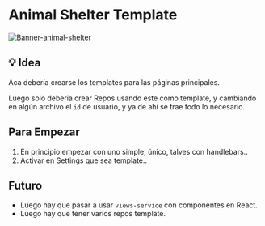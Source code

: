 # Animal Shelter Template

[![Banner-animal-shelter](https://user-images.githubusercontent.com/89747340/132141414-f86f7af0-707c-48c9-afef-146775be51ee.png)](https://github.com/Rescuefy)

## :bulb: Idea

Aca debería crearse los templates para las páginas principales.

Luego solo deberia crear Repos usando este como template, y cambiando en algún archivo el `id` de usuario, y ya de ahi se trae todo lo necesario.

## Para Empezar

1. En principio empezar con uno simple, único, talves con handlebars.. 
2. Activar en Settings que sea template..

## Futuro

* Luego hay que pasar a usar `views-service` con componentes en React.
* Luego hay que tener varios repos template.